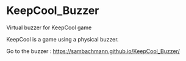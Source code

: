 # KeepCool_Buzzer
Virtual buzzer for KeepCool game

KeepCool is a game using a physical buzzer.

Go to the buzzer : https://sambachmann.github.io/KeepCool_Buzzer/
